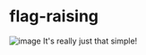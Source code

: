 # flag-raising
![image](https://github.com/kidscoots101/flag-raising/assets/102847271/151b7f69-9162-4822-b84c-766e13fd875d)
It's really just that simple!
